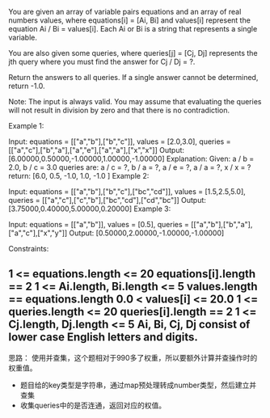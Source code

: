 You are given an array of variable pairs equations and an array of real numbers values, where equations[i] = [Ai, Bi] and values[i] represent the equation Ai / Bi = values[i]. Each Ai or Bi is a string that represents a single variable.

You are also given some queries, where queries[j] = [Cj, Dj] represents the jth query where you must find the answer for Cj / Dj = ?.

Return the answers to all queries. If a single answer cannot be determined, return -1.0.

Note: The input is always valid. You may assume that evaluating the queries will not result in division by zero and that there is no contradiction.

 

Example 1:

Input: equations = [["a","b"],["b","c"]], values = [2.0,3.0], queries = [["a","c"],["b","a"],["a","e"],["a","a"],["x","x"]]
Output: [6.00000,0.50000,-1.00000,1.00000,-1.00000]
Explanation: 
Given: a / b = 2.0, b / c = 3.0
queries are: a / c = ?, b / a = ?, a / e = ?, a / a = ?, x / x = ?
return: [6.0, 0.5, -1.0, 1.0, -1.0 ]
Example 2:

Input: equations = [["a","b"],["b","c"],["bc","cd"]], values = [1.5,2.5,5.0], queries = [["a","c"],["c","b"],["bc","cd"],["cd","bc"]]
Output: [3.75000,0.40000,5.00000,0.20000]
Example 3:

Input: equations = [["a","b"]], values = [0.5], queries = [["a","b"],["b","a"],["a","c"],["x","y"]]
Output: [0.50000,2.00000,-1.00000,-1.00000]
 

Constraints:

1 <= equations.length <= 20
equations[i].length == 2
1 <= Ai.length, Bi.length <= 5
values.length == equations.length
0.0 < values[i] <= 20.0
1 <= queries.length <= 20
queries[i].length == 2
1 <= Cj.length, Dj.length <= 5
Ai, Bi, Cj, Dj consist of lower case English letters and digits.
---------
思路：
使用并查集，这个题相对于990多了权重，所以要额外计算并查操作时的权重值。
- 题目给的key类型是字符串，通过map预处理转成number类型，然后建立并查集
- 收集queries中的是否连通，返回对应的权值。